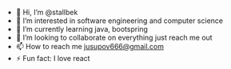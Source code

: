 - 👋 Hi, I’m @stallbek
- 👀 I’m interested in software engineering and computer science
- 🌱 I’m currently learning java, bootspring
- 💞️ I’m looking to collaborate on everything just reach me out
- 📫 How to reach me jusupov666@gmail.com
- ⚡ Fun fact: I love react

